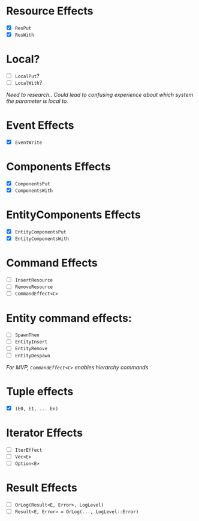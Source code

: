 # Resource Effects
- [x] `ResPut`
- [x] `ResWith`

# Local?
- [ ] `LocalPut`?
- [ ] `LocalWith`?

*Need to research.. Could lead to confusing experience about which system the parameter is local to.*

# Event Effects
- [x] `EventWrite`

# Components Effects
- [x] `ComponentsPut`
- [x] `ComponentsWith`

# EntityComponents Effects
- [x] `EntityComponentsPut`
- [x] `EntityComponentsWith`

# Command Effects
- [ ] `InsertResource`
- [ ] `RemoveResource`
- [ ] `CommandEffect<C>`

# Entity command effects:
- [ ] `SpawnThen`
- [ ] `EntityInsert`
- [ ] `EntityRemove`
- [ ] `EntityDespawn`

*For MVP, `CommandEffect<C>` enables hierarchy commands*

# Tuple effects
- [x] `(E0, E1, ... En)`

# Iterator Effects
- [ ] `IterEffect`
- [ ] `Vec<E>`
- [ ] `Option<E>`

# Result Effects
- [ ] `OrLog(Result<E, Error>, LogLevel)`
- [ ] `Result<E, Error> = OrLog(..., LogLevel::Error)`

